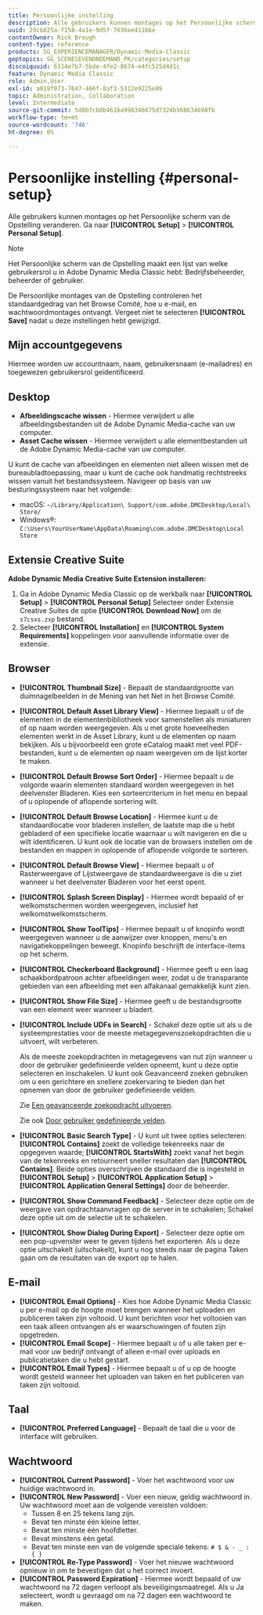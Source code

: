 ```yaml
---
title: Persoonlijke instelling
description: Alle gebruikers kunnen montages op het Persoonlijke scherm van de Opstelling van Adobe Dynamic Media Classic veranderen.
uuid: 29cb825a-f158-4a1e-9d5f-7636ee411b6e
contentOwner: Rick Brough
content-type: reference
products: SG_EXPERIENCEMANAGER/Dynamic-Media-Classic
geptopics: SG_SCENESEVENONDEMAND_PK/categories/setup
discoiquuid: 6314e7b7-5bde-4fe2-8674-e4fc525d4d1c
feature: Dynamic Media Classic
role: Admin,User
exl-id: a019f973-7647-466f-8af3-5312e9225e89
topic: Administration, Collaboration
level: Intermediate
source-git-commit: 5d8b7cb8b4616a998346675d7324b568634698fb
workflow-type: tm+mt
source-wordcount: '746'
ht-degree: 0%

---
```


# Persoonlijke instelling {#personal-setup}

Alle gebruikers kunnen montages op het Persoonlijke scherm van de Opstelling veranderen. Ga naar **[!UICONTROL Setup]** > **[!UICONTROL Personal Setup]**.

>[!NOTE]
>
>Het Persoonlijke scherm van de Opstelling maakt een lijst van welke gebruikersrol u in Adobe Dynamic Media Classic hebt: Bedrijfsbeheerder, beheerder of gebruiker.

De Persoonlijke montages van de Opstelling controleren het standaardgedrag van het Browse Comité, hoe u e-mail, en wachtwoordmontages ontvangt. Vergeet niet te selecteren **[!UICONTROL Save]** nadat u deze instellingen hebt gewijzigd.

## Mijn accountgegevens

Hiermee worden uw accountnaam, naam, gebruikersnaam (e-mailadres) en toegewezen gebruikersrol geïdentificeerd.

## Desktop

* **Afbeeldingscache wissen** - Hiermee verwijdert u alle afbeeldingsbestanden uit de Adobe Dynamic Media-cache van uw computer.
* **Asset Cache wissen** - Hiermee verwijdert u alle elementbestanden uit de Adobe Dynamic Media-cache van uw computer.

U kunt de cache van afbeeldingen en elementen niet alleen wissen met de bureaubladtoepassing, maar u kunt de cache ook handmatig rechtstreeks wissen vanuit het bestandssysteem. Navigeer op basis van uw besturingssysteem naar het volgende:

* macOS: `~/Library/Application\ Support/com.adobe.DMCDesktop/Local\ Store/`
* Windows®: `C:\Users\YourUserName\AppData\Roaming\com.adobe.DMCDesktop\Local Store`

## Extensie Creative Suite

**Adobe Dynamic Media Creative Suite Extension installeren:**

1. Ga in Adobe Dynamic Media Classic op de werkbalk naar **[!UICONTROL Setup]** > **[!UICONTROL Personal Setup]** Selecteer onder Extensie Creative Suites de optie **[!UICONTROL Download Now]** om de `s7csxs.zxp` bestand.
1. Selecteer **[!UICONTROL Installation]** en **[!UICONTROL System Requirements]** koppelingen voor aanvullende informatie over de extensie.

<!--    A readme file is included at the root of the unzipped file to provide you with additional information about the extension.

1. Depending on your installed operating system, do one of the following: -->

<!-- #### Windows

|If you are running|Do this|
|--- |--- |
|Adobe Illustrator 18 in Adobe Creative Cloud 2014|<ul><li>From the root of the unzipped folder, select CC-2014.</li><li>Depending on the bit version of Adobe Illustrator that you are using, select win32 or win64.</li><li>Select libraries > flame, and then copy `aflame.dll` to Adobe Illustrator's executable folder. For example, `C:\Program Files\Adobe\Adobe Illustrator CC 2014\Support Files\Contents\Windows`. </li></ul><br/>**Note**: This example path is for the 64-bit location; the 32-bit location may fall under Program Files (x86) instead. <br/><ul><li>Return to the same libraries folder, select flamingo, and then copy `aflamingo.dll` to the same Adobe Illustrator executable folder that you used in the previous step. </li><li>Return to the win32 or win64 folder that you selected in step 2, and then copy `AdobeS7FXGFileFormat.aip` to Adobe Illustrator's plug-ins folder. For example, `C:\Program Files\Adobe\Adobe Illustrator CC 2014\Plug-ins\Illustrator Formats`. </li></ul> <br/>**Note**: This example path is for the 64-bit location; the 32-bit location may fall under Program Files (x86) instead.|
|Adobe Illustrator 17 in Adobe Creative Cloud|<ul><li>From the root of the unzipped folder, select CC. </li><li>Depending on the bit version of Adobe Illustrator that you are using, select win32 or win64.</li><li> Copy `AdobeS7FXGFileFormat.aip` to Adobe Illustrator's plug-ins folder. For example, `C:\Program Files\Adobe\Adobe Illustrator CC (64 Bit)\Plug-ins\Illustrator Formats`.</li></ul><br/>**Note**: This example path is for the 64-bit location; the 32-bit location may fall under Program Files (x86) instead.|
|Adobe Illustrator 16 in Adobe Creative Suite 6|<ul><li>From the root of the unzipped folder, select 6.0. </li><li>Depending on the bit version of Adobe Illustrator that you are using, select win32 or win64. </li><li>Copy AdobeS7FXGFileFormat.aip to Adobe Illustrator's plug-ins folder. For example, `C:\Program Files\Adobe\Adobe Illustrator CS6 (64 Bit)\Plug-ins\Illustrator Formats`.</li></ul><br/>**Note**: This example path is for the 64-bit location; the 32-bit location may fall under Program Files (x86) instead.|

#### Mac

|If you are running|Do this|
|--- |--- |
|Adobe Illustrator 18 in Adobe Creative Cloud 2014|<ul><li>From the root of the unzipped folder, select CC-2014 > mac64.</li><li>Select libraries > flame, and then copy the `aflame.framework` folder to Adobe Illustrator package contents folder. For example, `/Applications/Adobe Illustrator CC 2014/ Illustrator.app/Contents/Frameworks/`. (To open Adobe Illustrator’s package contents folder, right-select on the Adobe illustrator CC 2014 icon and select Show Package Contents from context menu).</li><li>Return to the same libraries folder, select `flamingo`, and then copy the `aflamingo.framework` folder to the same Adobe Illustrator package contents folder that you used in the previous step.</li><li>Return to the mac64 folder that you selected in step 1, and then copy the `AdobeS7FXGFileFormat.aip` folder to Adobe Illustrator’s plug-in folder. For example, `/Applications/Adobe Illustrator CC 2014/Plug-ins/Illustrator Formats/`.</li></ul><br/>|
|Adobe Illustrator 17 in Adobe Creative Cloud|<ul><li>From the root of the unzipped folder, select CC > mac64</li><li>Copy the `AdobeS7FXGFileFormat.aip` folder to Adobe Illustrator’s plug-in folder. For example, `/Applications/Adobe Illustrator CC/Plug-ins/Illustrator Formats/`.</li></ul><br/>|
|Adobe Illustrator 16 in Adobe Creative Suite 6|<ul><li>From the root of the unzipped folder, select 6.0 > mac64</li><li>Copy the `AdobeS7FXGFileFormat.aip` folder to Adobe Illustrator’s plug-in folder. For example, `/Applications/Adobe Illustrator CS6/Plug-ins/Illustrator Formats/`.</li></ul>|

The plug-in is now available for you to use in Adobe Illustrator. -->

## Browser

* **[!UICONTROL Thumbnail Size]** - Bepaalt de standaardgrootte van duimnagelbeelden in de Mening van het Net in het Browse Comité.
* **[!UICONTROL Default Asset Library View]** - Hiermee bepaalt u of de elementen in de elementenbibliotheek voor samenstellen als miniaturen of op naam worden weergegeven. Als u met grote hoeveelheden elementen werkt in de Asset Library, kunt u de elementen op naam bekijken. Als u bijvoorbeeld een grote eCatalog maakt met veel PDF-bestanden, kunt u de elementen op naam weergeven om de lijst korter te maken.
* **[!UICONTROL Default Browse Sort Order]** - Hiermee bepaalt u de volgorde waarin elementen standaard worden weergegeven in het deelvenster Bladeren. Kies een sorteercriterium in het menu en bepaal of u oplopende of aflopende sortering wilt.
* **[!UICONTROL Default Browse Location]** - Hiermee kunt u de standaardlocatie voor bladeren instellen, de laatste map die u hebt gebladerd of een specifieke locatie waarnaar u wilt navigeren en die u wilt identificeren. U kunt ook de locatie van de browsers instellen om de bestanden en mappen in oplopende of aflopende volgorde te sorteren.
* **[!UICONTROL Default Browse View]** - Hiermee bepaalt u of Rasterweergave of Lijstweergave de standaardweergave is die u ziet wanneer u het deelvenster Bladeren voor het eerst opent.
* **[!UICONTROL Splash Screen Display]** - Hiermee wordt bepaald of er welkomstschermen worden weergegeven, inclusief het welkomstwelkomstscherm.
* **[!UICONTROL Show ToolTips]** - Hiermee bepaalt u of knopinfo wordt weergegeven wanneer u de aanwijzer over knoppen, menu&#39;s en navigatiekoppelingen beweegt. Knopinfo beschrijft de interface-items op het scherm.
* **[!UICONTROL Checkerboard Background]** - Hiermee geeft u een laag schaakbordpatroon achter afbeeldingen weer, zodat u de transparante gebieden van een afbeelding met een alfakanaal gemakkelijk kunt zien.
* **[!UICONTROL Show File Size]** - Hiermee geeft u de bestandsgrootte van een element weer wanneer u bladert.
* **[!UICONTROL Include UDFs in Search]** - Schakel deze optie uit als u de systeemprestaties voor de meeste metagegevenszoekopdrachten die u uitvoert, wilt verbeteren.

  Als de meeste zoekopdrachten in metagegevens van nut zijn wanneer u door de gebruiker gedefinieerde velden opneemt, kunt u deze optie selecteren en inschakelen. U kunt ook Geavanceerd zoeken gebruiken om u een gerichtere en snellere zoekervaring te bieden dan het opnemen van door de gebruiker gedefinieerde velden.

  Zie [Een geavanceerde zoekopdracht uitvoeren](searching-assets.md#conducting_an_advanced_search).

  Zie ook [Door gebruiker gedefinieerde velden](application-setup.md#user_defined_fields).

* **[!UICONTROL Basic Search Type]** - U kunt uit twee opties selecteren: **[!UICONTROL Contains]** zoekt de volledige tekenreeks naar de opgegeven waarde; **[!UICONTROL StartsWith]** zoekt vanaf het begin van de tekenreeks en retourneert sneller resultaten dan **[!UICONTROL Contains]**. Beide opties overschrijven de standaard die is ingesteld in **[!UICONTROL Setup]** > **[!UICONTROL Application Setup]** > **[!UICONTROL Application General Settings]** door de beheerder.
* **[!UICONTROL Show Command Feedback]** - Selecteer deze optie om de weergave van opdrachtaanvragen op de server in te schakelen; Schakel deze optie uit om de selectie uit te schakelen.
* **[!UICONTROL Show Dialog During Export]** - Selecteer deze optie om een pop-upvenster weer te geven tijdens het exporteren. Als u deze optie uitschakelt (uitschakelt), kunt u nog steeds naar de pagina Taken gaan om de resultaten van de export op te halen.

## E-mail

* **[!UICONTROL Email Options]** - Kies hoe Adobe Dynamic Media Classic u per e-mail op de hoogte moet brengen wanneer het uploaden en publiceren taken zijn voltooid. U kunt berichten voor het voltooien van een taak alleen ontvangen als er waarschuwingen of fouten zijn opgetreden.
* **[!UICONTROL Email Scope]** - Hiermee bepaalt u of u alle taken per e-mail voor uw bedrijf ontvangt of alleen e-mail over uploads en publicatietaken die u hebt gestart.
* **[!UICONTROL Email Types]** - Hiermee bepaalt u of u op de hoogte wordt gesteld wanneer het uploaden van taken en het publiceren van taken zijn voltooid.

## Taal

* **[!UICONTROL Preferred Language]** - Bepaalt de taal die u voor de interface wilt gebruiken.

## Wachtwoord

* **[!UICONTROL Current Password]** - Voer het wachtwoord voor uw huidige wachtwoord in.
* **[!UICONTROL New Password]** - Voer een nieuw, geldig wachtwoord in. Uw wachtwoord moet aan de volgende vereisten voldoen:
   * Tussen 8 en 25 tekens lang zijn.
   * Bevat ten minste één kleine letter.
   * Bevat ten minste één hoofdletter.
   * Bevat minstens één getal.
   * Bevat ten minste een van de volgende speciale tekens: `# $ & - _ : { }`
* **[!UICONTROL Re-Type Password]** - Voer het nieuwe wachtwoord opnieuw in om te bevestigen dat u het correct invoert.
* **[!UICONTROL Password Expiration]** - Hiermee wordt bepaald of uw wachtwoord na 72 dagen verloopt als beveiligingsmaatregel. Als u Ja selecteert, wordt u gevraagd om na 72 dagen een wachtwoord te maken.
